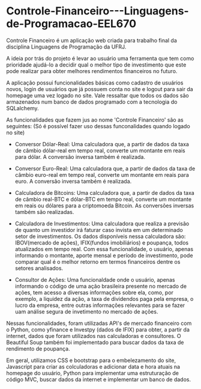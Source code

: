 # Controle-Financeiro---Linguagens-de-Programacao-EEL670

Controle Financeiro é um aplicação web criada para trabalho final da disciplina Linguagens de Programação da UFRJ.

A ideia por trás do projeto é levar ao usuário uma ferramenta que tem como prioridade ajudá-lo a decidir qual o melhor tipo de
investimento que este pode realizar para obter melhores rendimentos financeiros no futuro.

A aplicação possui funcionalidades básicas como cadastro de usuários novos, login de usuários que já possuem conta no site e 
logout para sair da homepage uma vez logado no site. Vale ressaltar que todos os dados são armazenados num banco de dados programado 
com a tecnologia do SQLalchemy.

As funcionalidades que fazem jus ao nome 'Controle Financeiro' são as seguintes:
(Só é possível fazer uso dessas funconalidades quando logado no site)

- Conversor Dólar-Real: Uma calculadora que, a partir de dados da taxa de câmbio dólar-real em tempo real, converte um montante em reais
para dólar. A conversão inversa também é realizada.

- Conversor Euro-Real: Uma calculadora que, a partir de dados da taxa de câmbio euro-real em tempo real, converte um montante em reais
para euro. A conversão inversa também é realizada.

- Calculadora de Bitcoins: Uma calculadora que, a partir de dados da taxa de câmbio real-BTC e dólar-BTC em tempo real, converte um montante em reais ou dólares
para a criptomoeda Bitcoin. As conversões inversas também são realizadas.

- Calculadora de Investimentos: Uma calculadora que realiza a previsão de quanto um investidor irá faturar caso invista em um determinado setor de investimentos. 
Os dados disponíveis nessa calculadora são: IBOV(mercado de ações), IFIX(fundos imobiliários) e poupança, todos atualizados em tempo real. Com essa funcionalidade,
o usuário, apenas informando o montante, aporte mensal e período de investimento, pode comparar qual é o melhor retorno em termos financeiros dentre os setores analisados.

- Consultor de Ações: Uma funcionaldade onde o usuário, apenas informando o código de uma ação brasileira presente no mercado de ações, tem acesso a diversas informações
sobre ela, como, por exemplo, a liquidez da ação, a taxa de dividendos paga pela empresa, o lucro da empresa, entre outras informações relevantes para se fazer uam análise 
segura de invetimento no mercado de ações.

Nessas funcionalidades, foram utilizadas API's de mercado financeiro com o Python, como yfinance e Investpy (dados de IFIX) para obter, a partir da internet, dados que
foram utilizados nas calculadoras e consultores. O Beautiful Soup também foi implementado para buscar dados da taxa de rendimento de poupança.

Em geral, utilizamos CSS e bootstrap para o embelezamento do site, Javascript para criar as colculadoras e adicionar data e hora atuais na homepage do usuário, Python para
implementar uma estruturação de código MVC, buscar dados da internet e implementar um banco de dados. 




